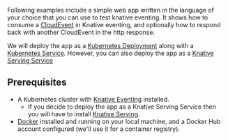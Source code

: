 Following examples include a simple web app written in the language of your
choice that you can use to test knative eventing. It shows how to consume a
[CloudEvent](https://cloudevents.io/) in Knative eventing, and optionally how to
respond back with another CloudEvent in the http response.

We will deploy the app as a
[Kubernetes Deployment](https://kubernetes.io/docs/concepts/workloads/controllers/deployment/)
along with a
[Kubernetes Service](https://kubernetes.io/docs/concepts/services-networking/service/).
However, you can also deploy the app as a
[Knative Serving Service](../../../../serving/README.md)

## Prerequisites

- A Kubernetes cluster with
  [Knative Eventing](../../getting-started.md#installing-knative-eventing)
  installed.
  - If you decide to deploy the app as a Knative Serving Service then you will
    have to install [Knative Serving](../../../install/README.md).
- [Docker](https://www.docker.com) installed and running on your local machine,
  and a Docker Hub account configured (we'll use it for a container registry).
